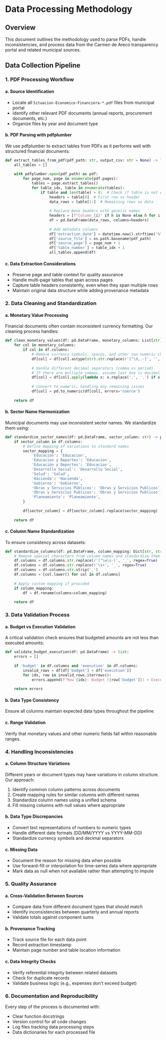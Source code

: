 # Data Processing Methodology

## Overview
This document outlines the methodology used to parse PDFs, handle inconsistencies, and process data from the Carmen de Areco transparency portal and related municipal sources.

## Data Collection Pipeline

### 1. PDF Processing Workflow

#### a. Source Identification
- Locate all `Situacion-Economico-Financiera-*.pdf` files from municipal portal
- Identify other relevant PDF documents (annual reports, procurement documents, etc.)
- Organize files by year and document type

#### b. PDF Parsing with pdfplumber
We use pdfplumber to extract tables from PDFs as it performs well with structured financial documents:

```python
def extract_tables_from_pdf(pdf_path: str, output_csv: str = None) -> list:
    all_tables = []
    
    with pdfplumber.open(pdf_path) as pdf:
        for page_num, page in enumerate(pdf.pages):
            tables = page.extract_tables()
            for table_idx, table in enumerate(tables):
                if table and len(table) > 0:  # Check if table is not empty
                    headers = table[0]  # First row as header
                    data_rows = table[1:]  # Remaining rows as data
                    
                    # Replace None headers with generic names
                    headers = [f"Column_{i}" if h is None else h for i, h in enumerate(headers)]
                    df = pd.DataFrame(data_rows, columns=headers)
                    
                    # Add metadata columns
                    df['extraction_date'] = datetime.now().strftime('%Y-%m-%d %H:%M:%S')
                    df['source_file'] = os.path.basename(pdf_path)
                    df['source_page'] = page_num + 1
                    df['table_number'] = table_idx + 1
                    all_tables.append(df)
```

#### c. Data Extraction Considerations
- Preserve page and table context for quality assurance
- Handle multi-page tables that span across pages
- Capture table headers consistently, even when they span multiple rows
- Maintain original data structure while adding provenance metadata

### 2. Data Cleaning and Standardization

#### a. Monetary Value Processing
Financial documents often contain inconsistent currency formatting. Our cleaning process handles:

```python
def clean_monetary_values(df: pd.DataFrame, monetary_columns: List[str]) -> pd.DataFrame:
    for col in monetary_columns:
        if col in df.columns:
            # Remove currency symbols, spaces, and other non-numeric characters except commas and periods
            df[col] = df[col].astype(str).str.replace(r'[^\d,.-]', '', regex=True)
            
            # Handle different decimal separators (comma vs period)
            # If there are multiple commas, assume last one is decimal separator
            df[col] = df[col].apply(lambda x: x.replace(',', '.') if x.count('.') == 0 and x.count(',') == 1 else x.replace(',', ''))
            
            # Convert to numeric, handling any remaining issues
            df[col] = pd.to_numeric(df[col], errors='coerce')
    
    return df
```

#### b. Sector Name Harmonization
Municipal documents may use inconsistent sector names. We standardize them using:

```python
def standardize_sector_names(df: pd.DataFrame, sector_column: str) -> pd.DataFrame:
    if sector_column in df.columns:
        # Define mapping of variations to standard names
        sector_mapping = {
            'Educación': 'Educacion',
            'Educacion y Deportes': 'Educacion',
            'Educación y Deportes': 'Educacion',
            'Desarrollo Social': 'Desarrollo Social',
            'Salud': 'Salud',
            'Hacienda': 'Hacienda',
            'Gobierno': 'Gobierno',
            'Obras y Servicios Públicos': 'Obras y Servicios Publicos',
            'Obras y Servicios Publicos': 'Obras y Servicios Publicos',
            'Planeamiento': 'Planeamiento',
        }
        
        df[sector_column] = df[sector_column].replace(sector_mapping)
    
    return df
```

#### c. Column Name Standardization
To ensure consistency across datasets:

```python
def standardize_columns(df: pd.DataFrame, column_mapping: Dict[str, str] = None) -> pd.DataFrame:
    # Remove special characters from column names and standardize them
    df.columns = df.columns.str.replace(r'[^\w\s-]', '_', regex=True)
    df.columns = df.columns.str.replace(r'\s+', '_', regex=True)
    df.columns = df.columns.str.strip('_')
    df.columns = [col.lower() for col in df.columns]
    
    # Apply custom mapping if provided
    if column_mapping:
        df = df.rename(columns=column_mapping)
    
    return df
```

### 3. Data Validation Process

#### a. Budget vs Execution Validation
A critical validation check ensures that budgeted amounts are not less than executed amounts:

```python
def validate_budget_execution(df: pd.DataFrame) -> list:
    errors = []
    
    if 'budget' in df.columns and 'execution' in df.columns:
        invalid_rows = df[df['budget'] < df['execution']]
        for idx, row in invalid_rows.iterrows():
            errors.append(f"Row {idx}: Budget ({row['budget']}) < Execution ({row['execution']})")
    
    return errors
```

#### b. Data Type Consistency
Ensure all columns maintain expected data types throughout the pipeline.

#### c. Range Validation
Verify that monetary values and other numeric fields fall within reasonable ranges.

### 4. Handling Inconsistencies

#### a. Column Structure Variations
Different years or document types may have variations in column structure. Our approach:

1. Identify common column patterns across documents
2. Create mapping rules for similar columns with different names
3. Standardize column names using a unified schema
4. Fill missing columns with null values where appropriate

#### b. Data Type Discrepancies
- Convert text representations of numbers to numeric types
- Handle different date formats (DD/MM/YYYY vs YYYY-MM-DD)
- Standardize currency symbols and decimal separators

#### c. Missing Data
- Document the reason for missing data when possible
- Use forward-fill or interpolation for time-series data where appropriate
- Mark data as null when not available rather than attempting to impute

### 5. Quality Assurance

#### a. Cross-Validation Between Sources
- Compare data from different document types that should match
- Identify inconsistencies between quarterly and annual reports
- Validate totals against component sums

#### b. Provenance Tracking
- Track source file for each data point
- Record extraction timestamp
- Maintain page number and table location information

#### c. Data Integrity Checks
- Verify referential integrity between related datasets
- Check for duplicate records
- Validate business logic (e.g., expenses don't exceed budget)

### 6. Documentation and Reproducibility

Every step of the process is documented with:
- Clear function docstrings
- Version control for all code changes
- Log files tracking data processing steps
- Data dictionaries for each processed file